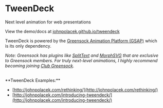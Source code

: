 # TweenDeck

Next level animation for web presentations

View the demo/docs at [johnpolacek.github.io/tweendeck](https://johnpolacek.github.io/tweendeck/)

TweenDeck is powered by the [Greensock Animation Platform (GSAP)](https://greensock.com/) which is its only dependency.

*Note: Greensock has plugins like [SplitText](https://greensock.com/SplitText) and [MorphSVG](https://greensock.com/morphSVG) that are exclusive to Greensock members. For truly next-level animations, I highly recommend becoming joining [Club Greensock](https://greensock.com/club/).*

<br>
**TweenDeck Examples:**

* [http://johnpolacek.com/rethinking/](http://johnpolacek.com/rethinking/)
* [http://johnpolacek.com/introducing-tweendeck/](http://johnpolacek.com/introducing-tweendeck/)

